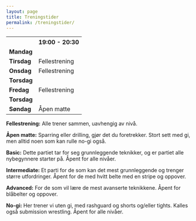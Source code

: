 ```yaml
---
layout: page
title: Treningstider
permalink: /treningstider/
---
```


<table>
<tr><th></th><th>19:00 - 20:30</th><!-- th>19:30 - 21:00</th --></tr>
<tr><td style="font-weight: bold;">Mandag</td><td></td><!-- td></td --></tr>
<tr><td style="font-weight: bold;">Tirsdag</td><td>Fellestrening</td><!-- td>Advanced</td --></tr>
<tr><td style="font-weight: bold;">Onsdag</td><td>Fellestrening</td><!-- td>Intermediate</td --></tr>
<tr><td style="font-weight: bold;">Torsdag</td><td></td><!-- td></td --></tr>
<tr><td style="font-weight: bold;">Fredag</td><td>Fellestrening</td><!-- td>Intermediate</td --></tr>
<tr><td style="font-weight: bold;">Torsdag</td><td></td><!-- td></td --></tr>
<tr><td style="font-weight: bold;">Søndag</td><td>Åpen matte</td><!-- td>Intermediate</td --></tr>
</table>

<b>Fellestrening:</b> Alle trener sammen, uavhengig av nivå.

<b>Åpen matte:</b> Sparring eller drilling, gjør det du foretrekker. Stort sett med gi, men alltid noen som kan rulle no-gi også.

<b>Basic:</b> Dette partiet tar for seg grunnleggende teknikker, og er partiet alle nybegynnere starter på. Åpent for alle nivåer.

<b>Intermediate:</b> Et parti for de som kan det mest grunnleggende og trenger større utfordringer. Åpent for de med hvitt belte med en stripe og oppover.

<b>Advanced:</b> For de som vil lære de mest avanserte teknikkene. Åpent for blåbelter og oppover.

<b>No-gi:</b> Her trener vi uten gi, med rashguard og shorts og/eller tights. Kalles også submission wrestling. Åpent for alle nivåer.
